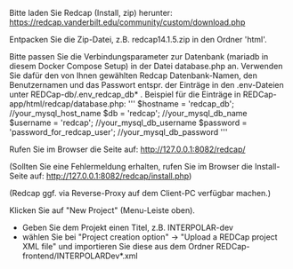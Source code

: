 Bitte laden Sie Redcap (Install, zip) herunter:
https://redcap.vanderbilt.edu/community/custom/download.php

Entpacken Sie die Zip-Datei, z.B. redcap14.1.5.zip in den Ordner 'html'.

Bitte passen Sie die Verbindungsparameter zur Datenbank (mariadb in diesem Docker Compose Setup) in der Datei database.php an. Verwenden Sie dafür den von Ihnen gewählten Redcap Datenbank-Namen, den Benutzernamen und das Passwort entspr. der Einträge in den .env-Dateien unter REDCap-db/.env_redcap_db* .
Beispiel für die Einträge in REDCap-app/html/redcap/database.php:
'''
$hostname   = 'redcap_db';	//your_mysql_host_name
$db         = 'redcap'; 	//your_mysql_db_name
$username   = 'redcap'; 	//your_mysql_db_username
$password   = 'password_for_redcap_user'; 	//your_mysql_db_password
'''

Rufen Sie im Browser die Seite auf: http://127.0.0.1:8082/redcap/

(Sollten Sie eine Fehlermeldung erhalten, rufen Sie im Browser die Install-Seite auf: http://127.0.0.1:8082/redcap/install.php)

(Redcap ggf. via Reverse-Proxy auf dem Client-PC verfügbar machen.)

Klicken Sie auf "New Project" (Menu-Leiste oben).
  * Geben Sie dem Projekt einen Titel, z.B. INTERPOLAR-dev
  * wählen Sie bei "Project creation option" -> "Upload a REDCap project XML file" und importieren Sie diese aus dem Ordner REDCap-frontend/INTERPOLARDev*.xml
